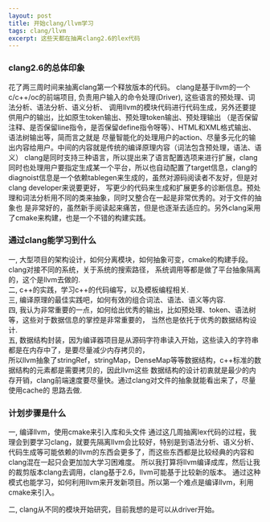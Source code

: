 ```yaml
---
layout: post
title: 开始clang/llvm学习
tags: clang/llvm
excerpt: 这些天都在抽离clang2.6的lex代码
---
```


### clang2.6的总体印象

花了两三周时间来抽离clang第一个释放版本的代码。
clang是基于llvm的一个c/c++/oc的前端项目, 负责用户输入的命令处理(Driver), 这些语言的预处理、词法分析、语法分析、语义分析、
调用llvm的模块代码进行代码生成，另外还要提供用户的输出，比如原生token输出、预处理token输出、预处理输出
（是否保留注释、是否保留line指令，是否保留define指令呀等）、HTML和XML格式输出、语法树输出等，简而言之就是
尽量智能化的处理用户的action、尽量多元化的输出内容给用户。中间的内容就是传统的编译原理内容（词法包含预处理，语法、语义）
clang是同时支持三种语言，所以提出来了语言配置选项来进行扩展，clang同时也处理用户要指定生成某一个平台，所以也自动配置了target信息，clang的diagnoist信息是一个依赖tablegen来生成的，虽然对源码阅读者不友好，但是对clang developer来说要更好，
写更少的代码来生成和扩展更多的诊断信息。预处理和词法分析用不同的类来抽象，同时又整合在一起是非常优秀的。对于文件的抽象也
是非常好的，虽然新手阅读起来痛苦，但是也逐渐去适应的。另外clang采用了cmake来构建，也是一个不错的构建实践。

### 通过clang能学习到什么

一, 大型项目的架构设计，如何分离模块，如何抽象可变，cmake的构建手段。clang对接不同的系统，关于系统的搜索路径，
系统调用等都是做了平台抽象隔离的，这个是llvm去做的.        
二, c++的实践，学习c++的代码编写，以及模板编程相关.    
三, 编译原理的最佳实践吧，如何有效的组合词法、语法、语义等内容.    
四, 我认为非常重要的一点，如何给出优秀的输出，比如预处理、token、语法树等，这些对于数据信息的掌控是非常重要的，
当然也是依托于优秀的数据结构设计.    
五, 数据结构封装，因为编译器项目是从源码字符串读入开始，这些读入的字符串都是在内存中了，是要尽量减少内存拷贝的，    
所以llvm抽象了stringRef，stringMap，DenseMap等等数据结构，c++标准的数据结构的元素都是需要拷贝的，因此llvm这些
数据结构的设计初衷就是最少的内存开销，clang前端速度要尽量快。通过clang对文件的抽象就能看出来了，尽量使用cache的
思路去做.

### 计划步骤是什么

一, 编译llvm，使用cmake来引入库和头文件
通过这几周抽离lex代码的过程，我理会到要学习clang，就要先隔离llvm会比较好，特别是到语法分析、语义分析、
代码生成等可能依赖的llvm的东西会更多了，而这些东西都是比较经典的内容和clang混在一起只会更加加大学习困难度。
所以我打算将llvm编译成库，然后让我的裁剪版本clang去调用，clang基于2.6，llvm可能基于比较新的版本。
通过这种模式也能学习，如何利用llvm来开发新项目。所以第一个难点是编译llvm，利用cmake来引入。

二, clang从不同的模块开始研究，目前我想的是可以从driver开始。

